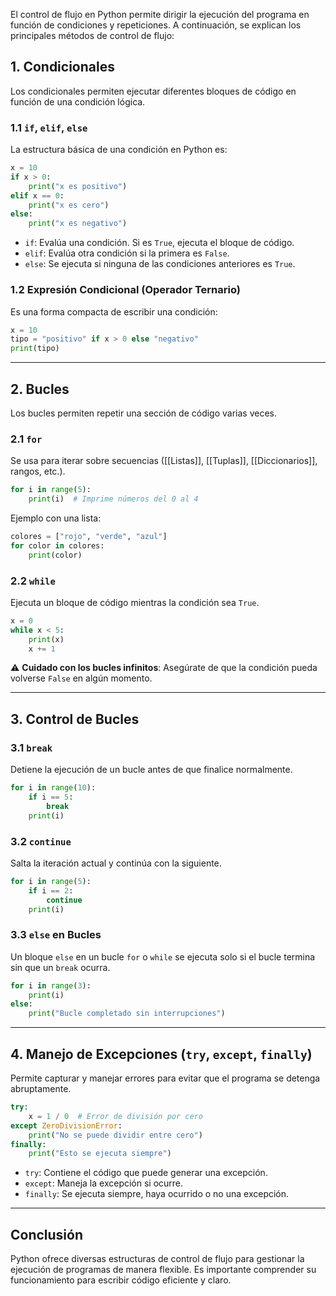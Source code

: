 El control de flujo en Python permite dirigir la ejecución del programa en función de condiciones y repeticiones. A continuación, se explican los principales métodos de control de flujo:

## 1. Condicionales

Los condicionales permiten ejecutar diferentes bloques de código en función de una condición lógica.

### 1.1 `if`, `elif`, `else`

La estructura básica de una condición en Python es:

```python
x = 10
if x > 0:
    print("x es positivo")
elif x == 0:
    print("x es cero")
else:
    print("x es negativo")
```

- `if`: Evalúa una condición. Si es `True`, ejecuta el bloque de código.
- `elif`: Evalúa otra condición si la primera es `False`.
- `else`: Se ejecuta si ninguna de las condiciones anteriores es `True`.

### 1.2 Expresión Condicional (Operador Ternario)

Es una forma compacta de escribir una condición:

```python
x = 10
tipo = "positivo" if x > 0 else "negativo"
print(tipo)
```

---

## 2. Bucles

Los bucles permiten repetir una sección de código varias veces.

### 2.1 `for`

Se usa para iterar sobre secuencias ([[Listas]], [[Tuplas]], [[Diccionarios]], rangos, etc.).

```python
for i in range(5):
    print(i)  # Imprime números del 0 al 4
```

Ejemplo con una lista:

```python
colores = ["rojo", "verde", "azul"]
for color in colores:
    print(color)
```

### 2.2 `while`

Ejecuta un bloque de código mientras la condición sea `True`.

```python
x = 0
while x < 5:
    print(x)
    x += 1
```

⚠️ **Cuidado con los bucles infinitos**: Asegúrate de que la condición pueda volverse `False` en algún momento.

---

## 3. Control de Bucles

### 3.1 `break`

Detiene la ejecución de un bucle antes de que finalice normalmente.

```python
for i in range(10):
    if i == 5:
        break
    print(i)
```

### 3.2 `continue`

Salta la iteración actual y continúa con la siguiente.

```python
for i in range(5):
    if i == 2:
        continue
    print(i)
```

### 3.3 `else` en Bucles

Un bloque `else` en un bucle `for` o `while` se ejecuta solo si el bucle termina sin que un `break` ocurra.

```python
for i in range(3):
    print(i)
else:
    print("Bucle completado sin interrupciones")
```

---

## 4. Manejo de Excepciones (`try`, `except`, `finally`)

Permite capturar y manejar errores para evitar que el programa se detenga abruptamente.

```python
try:
    x = 1 / 0  # Error de división por cero
except ZeroDivisionError:
    print("No se puede dividir entre cero")
finally:
    print("Esto se ejecuta siempre")
```

- `try`: Contiene el código que puede generar una excepción.
- `except`: Maneja la excepción si ocurre.
- `finally`: Se ejecuta siempre, haya ocurrido o no una excepción.

---

## Conclusión

Python ofrece diversas estructuras de control de flujo para gestionar la ejecución de programas de manera flexible. Es importante comprender su funcionamiento para escribir código eficiente y claro.